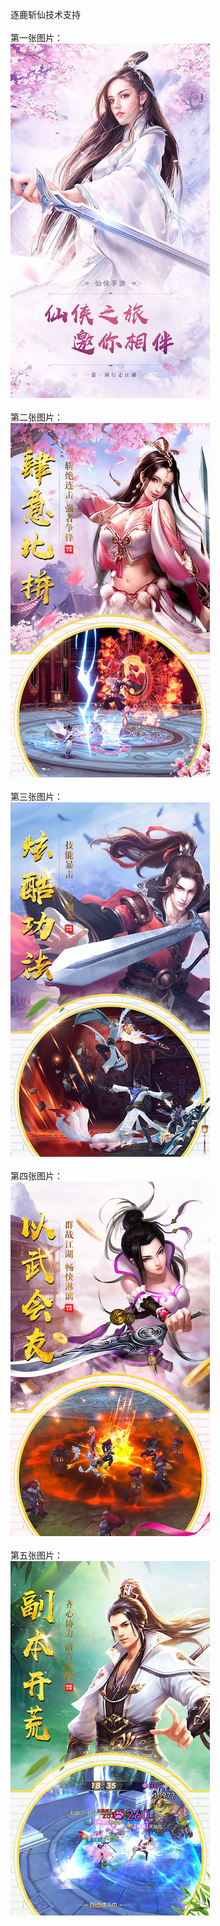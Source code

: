逐鹿斩仙技术支持</br></br>
第一张图片：</br>
![](https://github.com/hengzeng/hengzeng/blob/zlzx/1.jpg?raw=true)</br></br>
第二张图片：</br>
![](https://github.com/hengzeng/hengzeng/blob/zlzx/2.jpg?raw=true)</br></br>
第三张图片：</br>
![](https://github.com/hengzeng/hengzeng/blob/zlzx/3.jpg?raw=true)</br></br>
第四张图片：</br>
![](https://github.com/hengzeng/hengzeng/blob/zlzx/4.jpg?raw=true)</br></br>
第五张图片：</br>
![](https://github.com/hengzeng/hengzeng/blob/zlzx/5.jpg?raw=true)</br></br>
